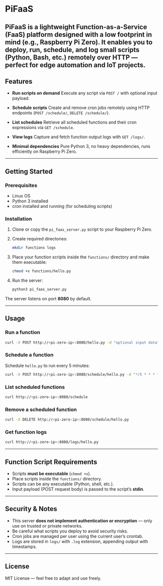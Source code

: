 # PiFaaS

PiFaaS is a lightweight Function-as-a-Service (FaaS) platform designed with a low footprint in mind (e.g., Raspberry Pi Zero). It enables you to deploy, run, schedule, and log small scripts (Python, Bash, etc.) remotely over HTTP — perfect for edge automation and IoT projects.
---

## Features
* **Run scripts on demand**
  Execute any script via `POST /` with optional input payload.

* **Schedule scripts**
  Create and remove cron jobs remotely using HTTP endpoints (`POST /schedule/`, `DELETE /schedule/`).

* **List schedules**
  Retrieve all scheduled functions and their cron expressions via `GET /schedule`.

* **View logs**
  Capture and fetch function output logs with `GET /logs/`.

* **Minimal dependencies**
  Pure Python 3, no heavy dependencies, runs efficiently on Raspberry Pi Zero.

---

## Getting Started

### Prerequisites
* Linux OS
* Python 3 installed
* cron installed and running (for scheduling scripts)


### Installation
1. Clone or copy the `pi_faas_server.py` script to your Raspberry Pi Zero.
2. Create required directories:
   ```bash
   mkdir functions logs
   ```

3. Place your function scripts inside the `functions/` directory and make them executable:
   ```bash
   chmod +x functions/hello.py
   ```

4. Run the server:

   ```bash
   python3 pi_faas_server.py
   ```

The server listens on port **8080** by default.

---

## Usage
### Run a function
```bash
curl -X POST http://<pi-zero-ip>:8080/hello.py -d "optional input data"
```

### Schedule a function
Schedule `hello.py` to run every 5 minutes:
```bash
curl -X POST http://<pi-zero-ip>:8080/schedule/hello.py -d "*/5 * * * *"
```

### List scheduled functions
```bash
curl http://<pi-zero-ip>:8080/schedule
```

### Remove a scheduled function
```bash
curl -X DELETE http://<pi-zero-ip>:8080/schedule/hello.py
```

### Get function logs
```bash
curl http://<pi-zero-ip>:8080/logs/hello.py
```

---
## Function Script Requirements

* Scripts **must be executable** (`chmod +x`).
* Place scripts inside the `functions/` directory.
* Scripts can be any executable (Python, shell, etc.).
* Input payload (POST request body) is passed to the script’s **stdin**.

---

## Security & Notes
* This server **does not implement authentication or encryption** — only use on trusted or private networks.
* Be careful what scripts you deploy to avoid security risks.
* Cron jobs are managed per user using the current user’s crontab.
* Logs are stored in `logs/` with `.log` extension, appending output with timestamps.

---

## License

MIT License — feel free to adapt and use freely.